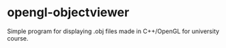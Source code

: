 # opengl-objectviewer
Simple program for displaying .obj files made in C++/OpenGL for university course.
